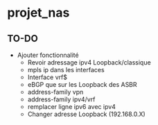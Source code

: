 # projet_nas

## TO-DO
- Ajouter fonctionnalité
    - Revoir adressage ipv4 Loopback/classique
    - mpls ip dans les interfaces
    - Interface vrf$
    - eBGP que sur les Loopback des ASBR
    - address-family vpn
    - address-family ipv4/vrf
    - remplacer ligne ipv6 avec ipv4
    - Changer adresse Loopback (192.168.0.X)